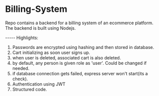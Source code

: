 # Billing-System
Repo contains a backend for a billing system of an ecommerce platform. The backend is built using Nodejs.

----- Highlights:
1. Passwords are encrypted using hashing and then stored in database.
2. Cart initializing as soon user signs up.
3. when user is deleted, associated cart is also deleted.
4. by default, any person is given role as 'user'. Could be changed if needed.
5. if database connection gets failed, express server won't start(its a check).
6. Authentication using JWT
7. Structured code.
